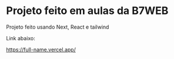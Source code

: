 # Projeto feito em aulas da B7WEB

Projeto feito usando Next, React e tailwind

Link abaixo: 

https://full-name.vercel.app/